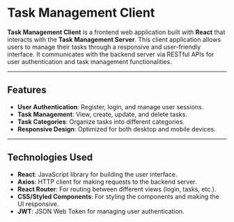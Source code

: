 # Task Management Client

**Task Management Client** is a frontend web application built with **React** that interacts with the **Task Management Server**. This client application allows users to manage their tasks through a responsive and user-friendly interface. It communicates with the backend server via RESTful APIs for user authentication and task management functionalities.

---

## Features
- **User Authentication**: Register, login, and manage user sessions.
- **Task Management**: View, create, update, and delete tasks.
- **Task Categories**: Organize tasks into different categories.
- **Responsive Design**: Optimized for both desktop and mobile devices.

---

## Technologies Used
- **React**: JavaScript library for building the user interface.
- **Axios**: HTTP client for making requests to the backend server.
- **React Router**: For routing between different views (login, tasks, etc.).
- **CSS/Styled Components**: For styling the components and making the UI responsive.
- **JWT**: JSON Web Token for managing user authentication.

